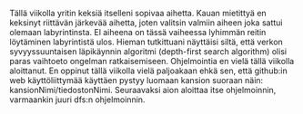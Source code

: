 Tällä viikolla yritin keksiä itselleni sopivaa aihetta. Kauan mietittyä en keksinyt riittävän järkevää aihetta, joten valitsin valmiin aiheen joka sattui olemaan labyrintinsta. El aiheena on tässä vaiheessa lyhimmän reitin löytäminen labyrintistä ulos. Hieman tutkittuani näyttäisi siltä, että verkon syvyyssuuntaisen läpikäynnin algoritmi (depth-first search algorithm) olisi paras vaihtoeto ongelman ratkaisemiseen. Ohjelmointia en vielä tällä viikolla aloittanut. En oppinut tällä viikolla vielä paljoakaan ehkä sen, että github:in web käyttöliittymää käyttäen pystyy luomaan kansion suoraan näin: kansionNimi/tiedostonNimi. 
Seuraavaksi aion aloittaa itse ohjelmoinnin, varmaankin juuri dfs:n ohjelmoinnin. 
